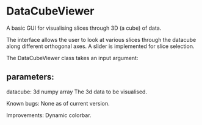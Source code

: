 # DataCubeViewer
A basic GUI for visualising slices through 3D (a cube) of data.

The interface allows the user to look at various slices through the datacube along different orthogonal axes.
A slider is implemented for slice selection.

The DataCubeViewer class takes an input argument:

parameters:
----------
datacube: 3d numpy array
    The 3d data to be visualised.

Known bugs:
None as of current version.

Improvements:
Dynamic colorbar.

